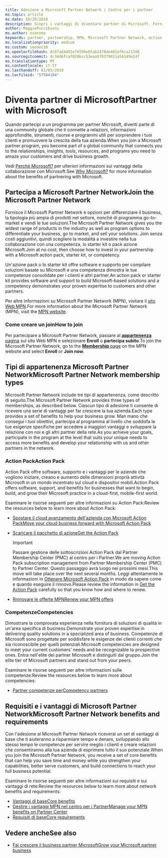 ```yaml
---
title: Adesione a Microsoft Partner Network | Centro per i partner
ms.topic: article
ms.date: 10/29/2018
description: Scopri i vantaggi di diventare partner di Microsoft. Fornisce il Microsoft Partner Network è opzioni per differenziare il business, la tipologia più ampia di prodotti nel settore, nonché di programma go-to-market e vendi le tue soluzioni.
author: MaggiePucciEvans
ms.author: evansma
keywords: partner, partnership, MPN, Microsoft Partner Network, action pack, sottoscrizione di action pack, vantaggi, vantaggi MPN, adesione, silver, gold, competenze
ms.localizationpriority: medium
ms.custom: seodec18
ms.openlocfilehash: 8c07ad4d91e74599e65ab2478de481ef6ca212d6
ms.sourcegitcommit: 4c34d6fcaf020bcc53eaa5f0379011a56149a14f
ms.translationtype: MT
ms.contentlocale: it-IT
ms.lasthandoff: 03/05/2019
ms.locfileid: "57584104"
---
```

# <a name="partner-with-microsoft"></a><span data-ttu-id="95554-105">Diventa partner di Microsoft</span><span class="sxs-lookup"><span data-stu-id="95554-105">Partner with Microsoft</span></span>

<span data-ttu-id="95554-106">Quando partecipi a un programma per partner Microsoft, diventi parte di una community globale che ti connette a relazioni, informazioni approfondite, strumenti, risorse e programmi utili per sorprendere i tuoi clienti e promuovere la crescita della tua azienda.</span><span class="sxs-lookup"><span data-stu-id="95554-106">When you join a Microsoft partner program, you become part of a global community that connects you to the relationships, insights, tools, resources, and programs you need to amaze your customers and drive business growth.</span></span>

<span data-ttu-id="95554-107">Vedi [Perché Microsoft?](https://partner.microsoft.com/business-opportunities/why-microsoft) per ulteriori informazioni sui vantaggi della collaborazione con Microsoft.</span><span class="sxs-lookup"><span data-stu-id="95554-107">See [Why Microsoft?](https://partner.microsoft.com/business-opportunities/why-microsoft) for more information about the benefits of partnering with Microsoft.</span></span> 

## <a name="join-the-microsoft-partner-network"></a><span data-ttu-id="95554-108">Partecipa a Microsoft Partner Network</span><span class="sxs-lookup"><span data-stu-id="95554-108">Join the Microsoft Partner Network</span></span>

<!-- 12/5/18 The content below was copied and pasted directly from the Membership page of the MPN site (https://partner.microsoft.com/en-us/membership)-->

<span data-ttu-id="95554-109">Fornisce il Microsoft Partner Network è opzioni per differenziare il business, la tipologia più ampia di prodotti nel settore, nonché di programma go-to-market e vendi le tue soluzioni.</span><span class="sxs-lookup"><span data-stu-id="95554-109">The Microsoft Partner Network gives you the widest range of products in the industry as well as program options to differentiate your business, go to market, and sell your solutions.</span></span> <span data-ttu-id="95554-110">Join senza costi aggiuntivi, quindi scegliere la modalità a investire nella tua collaborazione con una competenza, lo starter kit o pack azione Microsoft.</span><span class="sxs-lookup"><span data-stu-id="95554-110">Join at no cost, then choose how to invest in your partnership with a Microsoft action pack, starter kit, or competency.</span></span>

<span data-ttu-id="95554-111">Un'azione pack o lo starter kit offre software e supporto per compilare soluzioni basate su Microsoft e una competenza dimostra le tue competenze consolidate per i clienti e altri partner.</span><span class="sxs-lookup"><span data-stu-id="95554-111">An action pack or starter kit provides software and support to build Microsoft-based solutions and a competency demonstrates your proven expertise to customers and other partners.</span></span>

<span data-ttu-id="95554-112">Per altre informazioni su Microsoft Partner Network (MPN), visitare il [sito Web MPN](https://partner.microsoft.com/commercial).</span><span class="sxs-lookup"><span data-stu-id="95554-112">For more information about the Microsoft Partner Network (MPN), visit the [MPN website](https://partner.microsoft.com/commercial).</span></span>

### <a name="how-to-join"></a><span data-ttu-id="95554-113">Come creare un join</span><span class="sxs-lookup"><span data-stu-id="95554-113">How to join</span></span>

<span data-ttu-id="95554-114">Per partecipare a Microsoft Partner Network, passare al [ **appartenenza** pagina](https://partner.microsoft.com/membership) sul sito Web MPN e selezionare **Enroll** o **partecipa subito**.</span><span class="sxs-lookup"><span data-stu-id="95554-114">To join the Microsoft Partner Network, go to the [**Membership** page](https://partner.microsoft.com/membership) on the MPN website and select **Enroll** or **Join now**.</span></span>

## <a name="microsoft-partner-network-membership-types"></a><span data-ttu-id="95554-115">Tipi di appartenenza Microsoft Partner Network</span><span class="sxs-lookup"><span data-stu-id="95554-115">Microsoft Partner Network membership types</span></span>

<!-- 12/5/18 The content below was copied and pasted directly from the Membership pages of the MPN site (https://partner.microsoft.com/en-us/membership)-->

<span data-ttu-id="95554-116">Microsoft Partner Network include tre tipi di appartenenza, come descritto di seguito.</span><span class="sxs-lookup"><span data-stu-id="95554-116">The Microsoft Partner Network provides three types of memberships, as described below.</span></span> <span data-ttu-id="95554-117">Ciascun tipo di adesione ti consente di ricevere una serie di vantaggi per far crescere la tua azienda.</span><span class="sxs-lookup"><span data-stu-id="95554-117">Each type provides a set of benefits to help your business grow.</span></span> <span data-ttu-id="95554-118">Man mano che consegui i tuoi obiettivi, partecipa al programma al livello che soddisfa le tue esigenze specifiche per accedere a maggiori vantaggi e sviluppare la relazione con noi e gli altri partner della rete.</span><span class="sxs-lookup"><span data-stu-id="95554-118">As you achieve your goals, participate in the program at the level that suits your unique needs to access more benefits and develop your relationship with us and other partners in the network.</span></span>

### <a name="action-pack"></a><span data-ttu-id="95554-119">Action Pack</span><span class="sxs-lookup"><span data-stu-id="95554-119">Action Pack</span></span>

<span data-ttu-id="95554-120">Action Pack offre software, supporto e i vantaggi per le aziende che vogliono iniziare, creano e aumento delle dimensioni proprià attività Microsoft in un mondo incentrato sul cloud e dispositivi mobili.</span><span class="sxs-lookup"><span data-stu-id="95554-120">Action Pack offers software, support, and benefits for businesses that want to begin, build, and grow their Microsoft practice in a cloud-first, mobile-first world.</span></span> 

<span data-ttu-id="95554-121">Esaminare le risorse seguenti per altre informazioni su Action Pack:</span><span class="sxs-lookup"><span data-stu-id="95554-121">Review the resources below to learn more about Action Pack:</span></span>

- [<span data-ttu-id="95554-122">Spostare il cloud avanzamento dell'azienda con Microsoft Action Pack</span><span class="sxs-lookup"><span data-stu-id="95554-122">Move your cloud business forward with Microsoft Action Pack</span></span>](https://partner.microsoft.com/membership/action-pack)
- [<span data-ttu-id="95554-123">Scaricare il pacchetto di azione</span><span class="sxs-lookup"><span data-stu-id="95554-123">Get the Action Pack</span></span>](mpn-get-action-pack.md)
  
    >[!IMPORTANT]
    ><span data-ttu-id="95554-124">Passare gestione delle sottoscrizioni Action Pack dal Partner Membership Center (PMC) al centro per i Partner.</span><span class="sxs-lookup"><span data-stu-id="95554-124">We are moving Action Pack subscription management from Partner Membership Center (PMC) to Partner Center.</span></span> <span data-ttu-id="95554-125">Questo passaggio avrà luogo nei prossimi mesi.</span><span class="sxs-lookup"><span data-stu-id="95554-125">This move will take place over the next several months.</span></span> <span data-ttu-id="95554-126">Leggi attentamente le informazioni in [Ottenere Microsoft Action Pack](mpn-get-action-pack.md) in modo da sapere come e quando eseguire il rinnovo.</span><span class="sxs-lookup"><span data-stu-id="95554-126">Please review the information in [Get the Action Pack](mpn-get-action-pack.md) carefully so that you know how and where to renew.</span></span>  

- [<span data-ttu-id="95554-127">Rinnovare le offerte MPN</span><span class="sxs-lookup"><span data-stu-id="95554-127">Renew your MPN offers</span></span>](renew-mpn-offers.md)

### <a name="competencies"></a><span data-ttu-id="95554-128">Competenze</span><span class="sxs-lookup"><span data-stu-id="95554-128">Competencies</span></span>

<span data-ttu-id="95554-129">Dimostrare la comprovata esperienza nella fornitura di soluzioni di qualità in un'area specifica di business.</span><span class="sxs-lookup"><span data-stu-id="95554-129">Demonstrate your proven expertise in delivering quality solutions in a specialized area of business.</span></span> <span data-ttu-id="95554-130">Competenze di Microsoft sono progettate per soddisfare le esigenze dei clienti correnti che sia riconoscibile per quelli potenziali.</span><span class="sxs-lookup"><span data-stu-id="95554-130">Microsoft competencies are designed to meet your current customers’ needs and be recognizable to prospective ones.</span></span> <span data-ttu-id="95554-131">Entra nell'elite dei partner Microsoft e distinguiti dal gruppo.</span><span class="sxs-lookup"><span data-stu-id="95554-131">Join the elite tier of Microsoft partners and stand out from your peers.</span></span>

<span data-ttu-id="95554-132">Esaminare le risorse seguenti per altre informazioni sulle competenze:</span><span class="sxs-lookup"><span data-stu-id="95554-132">Review the resources below to learn more about competencies:</span></span>

- [<span data-ttu-id="95554-133">Partner competenze per</span><span class="sxs-lookup"><span data-stu-id="95554-133">Competency partners</span></span>](https://partner.microsoft.com/membership/competencies)

## <a name="microsoft-partner-network-benefits-and-requirements"></a><span data-ttu-id="95554-134">Requisiti e i vantaggi di Microsoft Partner Network</span><span class="sxs-lookup"><span data-stu-id="95554-134">Microsoft Partner Network benefits and requirements</span></span>

<span data-ttu-id="95554-135">Con l'adesione al Microsoft Partner Network riceverai un set di vantaggi di base che ti aiuteranno a risparmiare tempo e denaro, sviluppando allo stesso tempo le competenze per servire meglio i clienti e creare relazioni che consentiranno alla tua azienda di esprimere tutto il suo potenziale.</span><span class="sxs-lookup"><span data-stu-id="95554-135">When you join the Microsoft Partner Network, you receive a set of core benefits that can help you save time and money while you strengthen your capabilities, better serve customers, and build connections to reach your full business potential.</span></span>

<span data-ttu-id="95554-136">Esaminare le risorse seguenti per altre informazioni sui requisiti e sui vantaggi di rete:</span><span class="sxs-lookup"><span data-stu-id="95554-136">Review the resources below to learn more about network benefits and requirements:</span></span>

- [<span data-ttu-id="95554-137">Vantaggi di base</span><span class="sxs-lookup"><span data-stu-id="95554-137">Core benefits</span></span>](https://partner.microsoft.com/en-us/membership/core-benefits#simple-tab-content-1)
- [<span data-ttu-id="95554-138">Gestire i vantaggi MPN nel centro per i Partner</span><span class="sxs-lookup"><span data-stu-id="95554-138">Manage your MPN benefits on Partner Center</span></span>](manage-your-partner-network-benefits.md)
- [<span data-ttu-id="95554-139">Requisiti di base</span><span class="sxs-lookup"><span data-stu-id="95554-139">Core requirements</span></span>](https://partner.microsoft.com/en-us/membership/core-benefits#simple-tab-content-2)

## <a name="see-also"></a><span data-ttu-id="95554-140">Vedere anche</span><span class="sxs-lookup"><span data-stu-id="95554-140">See also</span></span>
- [<span data-ttu-id="95554-141">Fai crescere il business partner Microsoft</span><span class="sxs-lookup"><span data-stu-id="95554-141">Grow your Microsoft partner business</span></span>](grow-your-business.md)
